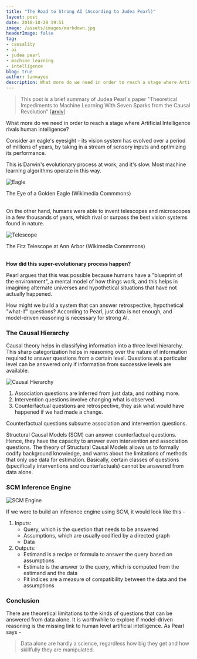 ```yaml
---
title: "The Road to Strong AI (According to Judea Pearl)"
layout: post
date: 2018-10-28 19:51
image: /assets/images/markdown.jpg
headerImage: false
tag:
- causality
- ai
- judea pearl
- machine learning
- intelligence
blog: true
author: tanmayee
description: What more do we need in order to reach a stage where Artificial Intelligence rivals human intelligence?
---
```


> This post is a brief summary of Judea Pearl's paper "Theoretical Impediments to Machine Learning With Seven Sparks from the Causal Revolution" [[arxiv](https://arxiv.org/abs/1801.04016)] <!--more-->

What more do we need in order to reach a stage where Artificial Intelligence rivals human intelligence?

Consider an eagle's eyesight - its vision system has evolved over a period of millions of years, by taking in a stream of sensory inputs and optimizing its performance.

This is Darwin's evolutionary process at work, and it's slow. Most machine learning algorithms operate in this way.

![Eagle](https://upload.wikimedia.org/wikipedia/commons/thumb/d/d3/Golden_Eagle_eye.jpg/512px-Golden_Eagle_eye.jpg)
<figcaption class="caption">The Eye of a Golden Eagle (Wikimedia Commmons)</figcaption>
<br>

On the other hand, humans were able to invent telescopes and microscopes in a few thousands of years, which rival or surpass the best vision systems found in nature.

![Telescope](https://upload.wikimedia.org/wikipedia/commons/thumb/9/98/12.6%22_Fitz_telescope_in_Ann_Arbor.jpg/512px-12.6%22_Fitz_telescope_in_Ann_Arbor.jpg)
<figcaption class="caption">The Fitz Telescope at Ann Arbor (Wikimedia Commmons)</figcaption>
<br>

**How did this super-evolutionary process happen?**

Pearl argues that this was possible because humans have a "blueprint of the environment", a mental model of how things work, and this helps in imagining alternate universes and hypothetical situations that have not actually happened.

How might we build a system that can answer retrospective, hypothetical "what-if" questions? According to Pearl, just data is not enough, and model-driven reasoning is necessary for strong AI.

### The Causal Hierarchy
Causal theory helps in classifying information into a three level hierarchy. This sharp categorization helps in reasoning over the nature of information required to answer questions from a certain level. Questions at a particular level can be answered only if information from successive levels are available.

![Causal Hierarchy](https://raw.githubusercontent.com/triptoes1/triptoes1.github.io/master/assets/images/causal-hierarchy.png)

1. Association questions are inferred from just data, and nothing more.
2. Intervention questions involve changing what is observed.
3. Counterfactual questions are retrospective, they ask what would have happened if we had made a change.

Counterfactual questions subsume association and intervention questions.

Structural Causal Models (SCM) can answer counterfactual questions. Hence, they have the capacity to answer even intervention and association questions. The theory of Structural Causal Models allows us to formally codify background knowledge, and warns about the limitations of methods that only use data for estimation. Basically, certain classes of questions (specifically interventions and counterfactuals) cannot be answered from data alone.

### SCM Inference Engine
![SCM Engine](https://raw.githubusercontent.com/triptoes1/triptoes1.github.io/master/assets/images/scm-inference-engine.png)

If we were to build an inference engine using SCM, it would look like this -

1. Inputs:
    * Query, which is the question that needs to be answered
    * Assumptions, which are usually codified by a directed graph
    * Data
2. Outputs:
    * Estimand is a recipe or formula to answer the query based on assumptions
    * Estimate is the answer to the query, which is computed from the estimand and the data
    * Fit indices are a measure of compatibility between the data and the assumptions

### Conclusion
There are theoretical limitations to the kinds of questions that can be answered from data alone. It is worthwhile to explore if model-driven reasoning is the missing link to human level artificial intelligence. As Pearl says -

> Data alone are hardly a science, regardless how big they get and how skillfully they are manipulated.
